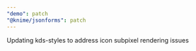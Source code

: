 ```yaml
---
"demo": patch
"@knime/jsonforms": patch
---
```


Updating kds-styles to address icon subpixel rendering issues
